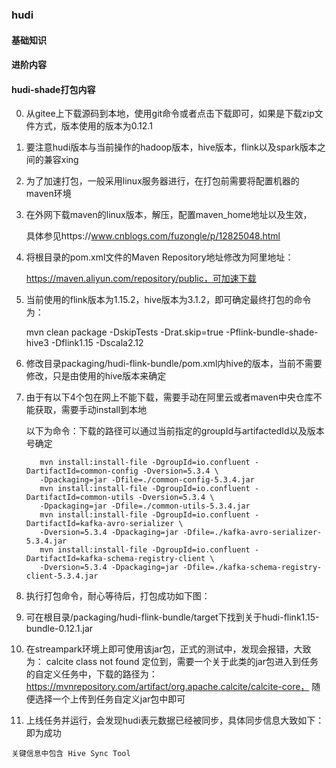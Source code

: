### hudi

#### 基础知识

#### 进阶内容

#### hudi-shade打包内容

0. 从gitee上下载源码到本地，使用git命令或者点击下载即可，如果是下载zip文件方式，版本使用的版本为0.12.1
   
1. 要注意hudi版本与当前操作的hadoop版本，hive版本，flink以及spark版本之间的兼容xing

2. 为了加速打包，一般采用linux服务器进行，在打包前需要将配置机器的maven环境

3. 在外网下载maven的linux版本，解压，配置maven_home地址以及生效，

   具体参见https://www.cnblogs.com/fuzongle/p/12825048.html

4. 将根目录的pom.xml文件的Maven Repository地址修改为阿里地址：

   https://maven.aliyun.com/repository/public，可加速下载

5. 当前使用的flink版本为1.15.2，hive版本为3.1.2，即可确定最终打包的命令为：
   
   mvn clean package -DskipTests -Drat.skip=true -Pflink-bundle-shade-hive3  -Dflink1.15 -Dscala2.12

6. 修改目录packaging/hudi-flink-bundle/pom.xml内hive的版本，当前不需要修改，只是由使用的hive版本来确定

7. 由于有以下4个包在网上不能下载，需要手动在阿里云或者maven中央仓库不能获取，需要手动install到本地

   以下为命令：下载的路径可以通过当前指定的groupId与artifactedId以及版本号确定

   ```Shell
      mvn install:install-file -DgroupId=io.confluent -DartifactId=common-config -Dversion=5.3.4 \
      -Dpackaging=jar -Dfile=./common-config-5.3.4.jar
      mvn install:install-file -DgroupId=io.confluent -DartifactId=common-utils -Dversion=5.3.4 \
      -Dpackaging=jar -Dfile=./common-utils-5.3.4.jar
      mvn install:install-file -DgroupId=io.confluent -DartifactId=kafka-avro-serializer \
      -Dversion=5.3.4 -Dpackaging=jar -Dfile=./kafka-avro-serializer-5.3.4.jar
      mvn install:install-file -DgroupId=io.confluent -DartifactId=kafka-schema-registry-client \
      -Dversion=5.3.4 -Dpackaging=jar -Dfile=./kafka-schema-registry-client-5.3.4.jar
   ```

8. 执行打包命令，耐心等待后，打包成功如下图：

9. 可在根目录/packaging/hudi-flink-bundle/target下找到关于hudi-flink1.15-bundle-0.12.1.jar

10. 在streampark环境上即可使用该jar包，正式的测试中，发现会报错，大致为：
    calcite class not found 
​    定位到，需要一个关于此类的jar包进入到任务的自定义任务中，下载的路径为：
​    https://mvnrepository.com/artifact/org.apache.calcite/calcite-core，
    随便选择一个上传到任务自定义jar包中即可

11.  上线任务并运行，会发现hudi表元数据已经被同步，具体同步信息大致如下：即为成功

    关键信息中包含 Hive Sync Tool
